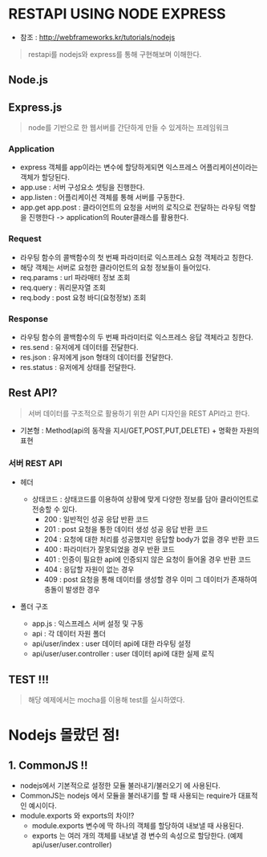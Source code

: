 # RESTAPI USING NODE EXPRESS
- 참조 : http://webframeworks.kr/tutorials/nodejs

> restapi를 nodejs와 express를 통해 구현해보며 이해한다.

## Node.js

## Express.js
> node를 기반으로 한 웹서버를 간단하게 만들 수 있게하는 프레임워크

### Application
- express 객체를 app이라는 변수에 할당하게되면 익스프레스 어플리케이션이라는 객체가 할당된다.
- app.use : 서버 구성요소 셋팅을 진행한다.
- app.listen : 어플리케이션 객체를 통해 서버를 구동한다.
- app.get app.post : 클라이언트의 요청을 서버의 로직으로 전달하는 라우팅 역할을 진행한다 -> application의 Router클래스를 활용한다.

### Request
- 라우팅 함수의 콜백함수의 첫 번째 파라미터로 익스프레스 요청 객체라고 칭한다.
- 해당 객체는 서버로 요청한 클라이언트의 요청 정보들이 들어있다.
- req.params : url 파라매터 정보 조회
- req.query : 쿼리문자열 조회
- req.body : post 요청 바디(요청정보) 조회

### Response
- 라우팅 함수의 콜백함수의 두 번째 파라미터로 익스프레스 응답 객체라고 칭한다.
- res.send : 유저에게 데이터를 전달한다.
- res.json : 유저에게 json 형태의 데이터를 전달한다.
- res.status : 유저에게 상태를 전달한다.

## Rest API?
> 서버 데이터를 구조적으로 활용하기 위한 API 디자인을 REST API라고 한다.
- 기본형 : Method(api의 동작을 지시/GET,POST,PUT,DELETE) + 명확한 자원의 표현

### 서버 REST API
- 헤더
    - 상태코드 : 상태코드를 이용하여 상황에 맞게 다양한 정보를 담아 클라이언트로 전송할 수 있다.
        - 200 : 일반적인 성공 응답 반환 코드
        - 201 : post 요청을 통한 데이터 생성 성공 응답 반환 코드
        - 204 : 요청에 대한 처리를 성공했지만 응답할 body가 없을 경우 반환 코드
        - 400 : 파라미터가 잘못되었을 경우 반환 코드
        - 401 : 인증이 필요한 api에 인증되지 않은 요청이 들어올 경우 반환 코드
        - 404 : 응답할 자원이 없는 경우
        - 409 : post 요청을 통해 데이터를 생성할 경우 이미 그 데이터가 존재하여 충돌이 발생한 경우

- 폴더 구조
    - app.js : 익스프레스 서버 설정 및 구동
    - api : 각 데이터 자원 폴더
    - api/user/index : user 데이터 api에 대한 라우팅 설정
    - api/user/user.controller : user 데이터 api에 대한 실제 로직

## TEST !!!
> 해당 예제에서는 mocha를 이용해 test를 실시하였다.

# Nodejs 몰랐던 점!

## 1. CommonJS !!
- nodejs에서 기본적으로 설정한 모듈 불러내기/불러오기 에 사용된다.
- CommonJS는 nodejs 에서 모듈을 불러내기를 할 때 사용되는 require가 대표적인 예시이다.
- module.exports 와 exports의 차이!?
    - module.exports 변수에 딱 하나의 객체를 할당하여 내보낼 때 사용된다.
    - exports 는 여러 개의 객체를 내보낼 경 변수의 속성으로 할당한다. (예제 api/user/user.controller)
